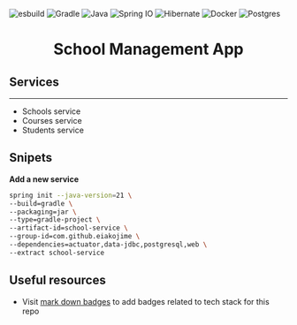 ![esbuild](https://badges.aleen42.com/src/esbuild.svg)
![Gradle](https://img.shields.io/badge/Gradle-02303A?logo=Gradle&logoColor=white)
![Java](https://img.shields.io/badge/Java-ED8B00?logo=openjdk&logoColor=white)
![Spring IO](https://img.shields.io/badge/Spring-6DB33F?logo=spring&logoColor=white)
![Hibernate](https://img.shields.io/badge/Hibernate-59666C?&logo=Hibernate&logoColor=white)
![Docker](https://img.shields.io/badge/docker-%230db7ed.svg?&logo=docker&logoColor=white)
![Postgres](https://img.shields.io/badge/PostgreSQL-316192?logo=postgresql&logoColor=white)


<h1 align="center">School Management App</h1>

## Services

---

- Schools service
- Courses service
- Students service

## Snipets

**Add a new service**

```bash
spring init --java-version=21 \
--build=gradle \
--packaging=jar \
--type=gradle-project \
--artifact-id=school-service \
--group-id=com.github.eiakojime \
--dependencies=actuator,data-jdbc,postgresql,web \
--extract school-service
```

## Useful resources

- Visit [mark down badges](https://ileriayo.github.io/markdown-badges/) to add badges related to tech stack for this repo